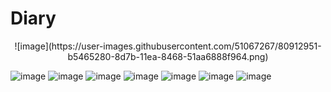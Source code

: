 # Diary

<p align="center">
  ![image](https://user-images.githubusercontent.com/51067267/80912951-b5465280-8d7b-11ea-8468-51aa6888f964.png)
</p>

![image](https://user-images.githubusercontent.com/51067267/80912959-bd9e8d80-8d7b-11ea-8043-e0017a542e49.png)
![image](https://user-images.githubusercontent.com/51067267/80912960-c000e780-8d7b-11ea-8b94-9dac788196a1.png)
![image](https://user-images.githubusercontent.com/51067267/80912962-c3946e80-8d7b-11ea-84bb-baac7cc5a849.png)
![image](https://user-images.githubusercontent.com/51067267/80912963-c55e3200-8d7b-11ea-982c-5ffe6a0fb75a.png)
![image](https://user-images.githubusercontent.com/51067267/80912969-d27b2100-8d7b-11ea-9e64-bec0f1b85948.png)
![image](https://user-images.githubusercontent.com/51067267/80912972-d4dd7b00-8d7b-11ea-9ca2-d88cf58c2f99.png)
![image](https://user-images.githubusercontent.com/51067267/80912976-d9099880-8d7b-11ea-9463-f3920b76df8e.png)
